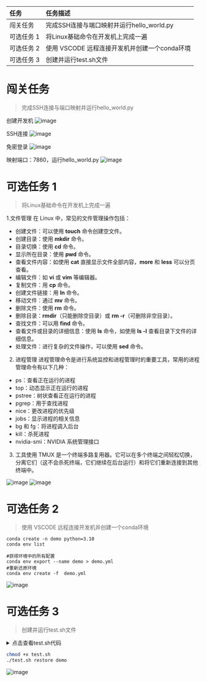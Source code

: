 
| 任务      | 任务描述                                    |
| :-------- | :----------------------------------------- |
| 闯关任务   | 完成SSH连接与端口映射并运行hello_world.py    |
| 可选任务 1 | 将Linux基础命令在开发机上完成一遍            |
| 可选任务 2 | 使用 VSCODE 远程连接开发机并创建一个conda环境 |
| 可选任务 3 | 创建并运行test.sh文件                       |

# 闯关任务
> 完成SSH连接与端口映射并运行hello_world.py

创建开发机
![image](https://img2024.cnblogs.com/blog/1664152/202407/1664152-20240708003430748-322358936.png)

SSH连接
![image](https://img2024.cnblogs.com/blog/1664152/202407/1664152-20240708003437167-1008153445.png)

免密登录
![image](https://img2024.cnblogs.com/blog/1664152/202407/1664152-20240709134616393-1240218492.png)


映射端口：7860，运行hello_world.py
![image](https://img2024.cnblogs.com/blog/1664152/202407/1664152-20240708003509040-1280085319.png)


# 可选任务 1
> 将Linux基础命令在开发机上完成一遍

1.文件管理
在 Linux 中，常见的文件管理操作包括：
- 创建文件：可以使用 **touch** 命令创建空文件。
- 创建目录：使用 **mkdir** 命令。
- 目录切换：使用 **cd** 命令。
- 显示所在目录：使用 **pwd** 命令。
- 查看文件内容：如使用 **cat** 直接显示文件全部内容，**more** 和 **less** 可以分页查看。
- 编辑文件：如 **vi** 或 **vim** 等编辑器。
- 复制文件：用 **cp** 命令。
- 创建文件链接：用 **ln** 命令。
- 移动文件：通过 **mv** 命令。
- 删除文件：使用 **rm** 命令。
- 删除目录：**rmdir**（只能删除空目录）或 **rm -r**（可删除非空目录）。
- 查找文件：可以用 **find** 命令。
- 查看文件或目录的详细信息：使用 **ls** 命令，如使用 **ls -l** 查看目录下文件的详细信息。
- 处理文件：进行复杂的文件操作，可以使用 **sed** 命令。

2. 进程管理
进程管理命令是进行系统监控和进程管理时的重要工具，常用的进程管理命令有以下几种：
- ps：查看正在运行的进程
- top：动态显示正在运行的进程
- pstree：树状查看正在运行的进程
- pgrep：用于查找进程
- nice：更改进程的优先级
- jobs：显示进程的相关信息
- bg 和 fg：将进程调入后台
- kill：杀死进程
- nvidia-smi：NVIDIA 系统管理接口

3. 工具使用
TMUX 是一个终端多路复用器。它可以在多个终端之间轻松切换，分离它们（这不会杀死终端，它们继续在后台运行）和将它们重新连接到其他终端中。

![image](https://img2024.cnblogs.com/blog/1664152/202407/1664152-20240708004510592-986572000.png)
![image](https://img2024.cnblogs.com/blog/1664152/202407/1664152-20240708004516925-1311540573.png)


# 可选任务 2
> 使用 VSCODE 远程连接开发机并创建一个conda环境 

```
conda create -n demo python=3.10
conda env list

#获得环境中的所有配置
conda env export --name demo > demo.yml
#重新还原环境
conda env create -f  demo.yml
```
![image](https://img2024.cnblogs.com/blog/1664152/202407/1664152-20240709133210164-1256195589.png)


# 可选任务 3
> 创建并运行test.sh文件

<details>
<summary>点击查看test.sh代码</summary>

```
#!/bin/bash

# 定义导出环境的函数
export_env() {
    local env_name=$1
    echo "正在导出环境: $env_name"
    # 导出环境到当前目录下的env_name.yml文件
    conda env export -n "$env_name" > "$env_name.yml"
    echo "环境导出完成。"
}

# 定义还原环境的函数
restore_env() {
    local env_name=$1
    echo "正在还原环境: $env_name"
    # 从当前目录下的env_name.yml文件还原环境
    conda env create -n "$env_name" -f "$env_name.yml"
    echo "环境还原完成。"
}

# 检查是否有足够的参数
if [ $# -ne 2 ]; then
    echo "使用方法: $0 <操作> <环境名>"
    echo "操作可以是 'export' 或 'restore'"
    exit 1
fi

# 根据参数执行操作
case "$1" in
    export)
        export_env "$2"
        ;;
    restore)
        restore_env "$2"
        ;;
    *)
        echo "未知操作: $1"
        exit 1
        ;;
esac
```
</details>

```bash
chmod +x test.sh
./test.sh restore demo
```
![image](https://img2024.cnblogs.com/blog/1664152/202407/1664152-20240709133221341-1452255414.png)
